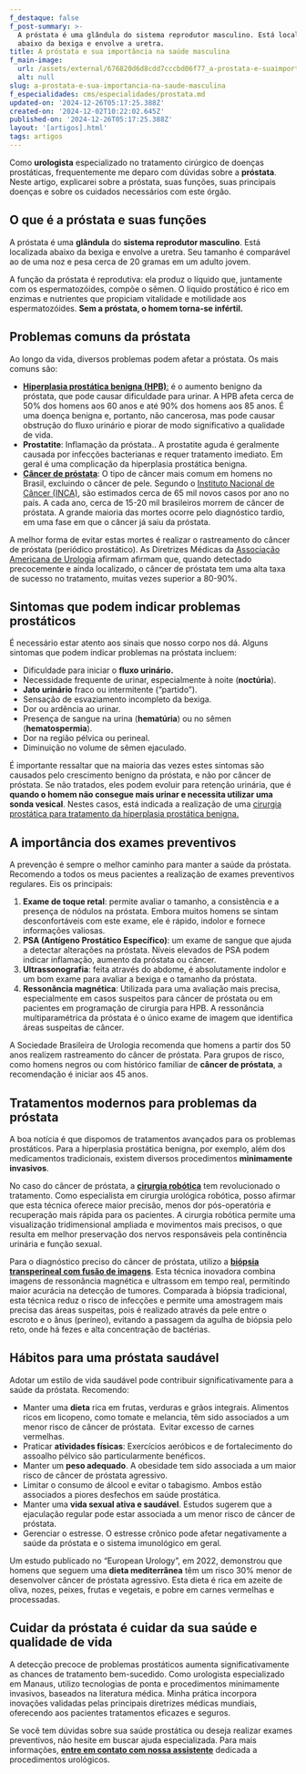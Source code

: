```yaml
---
f_destaque: false
f_post-summary: >-
  A próstata é uma glândula do sistema reprodutor masculino. Está localizada
  abaixo da bexiga e envolve a uretra. 
title: A próstata e sua importância na saúde masculina
f_main-image:
  url: /assets/external/676820d6d8cdd7cccbd06f77_a-prostata-e-suaimportancia.jpeg
  alt: null
slug: a-prostata-e-sua-importancia-na-saude-masculina
f_especialidades: cms/especialidades/prostata.md
updated-on: '2024-12-26T05:17:25.388Z'
created-on: '2024-12-02T10:22:02.645Z'
published-on: '2024-12-26T05:17:25.388Z'
layout: '[artigos].html'
tags: artigos
---
```


Como **urologista** especializado no tratamento cirúrgico de doenças prostáticas, frequentemente me deparo com dúvidas sobre a **próstata**. Neste artigo, explicarei sobre a próstata, suas funções, suas principais doenças e sobre os cuidados necessários com este órgão.

**O que é a próstata e suas funções**
-------------------------------------

A próstata é uma **glândula** do **sistema reprodutor masculino**. Está localizada abaixo da bexiga e envolve a uretra. Seu tamanho é comparável ao de uma noz e pesa cerca de 20 gramas em um adulto jovem.

A função da próstata é reprodutiva: ela produz o líquido que, juntamente com os espermatozóides, compõe o sêmen. O líquido prostático é rico em enzimas e nutrientes que propiciam vitalidade e motilidade aos espermatozóides. **Sem a próstata, o homem torna-se infértil.**

**Problemas comuns da próstata**
--------------------------------

Ao longo da vida, diversos problemas podem afetar a próstata. Os mais comuns são:

*   [**Hiperplasia prostática benigna (HPB)**:](https://uroconsult.com.br/prostata/) é o aumento benigno da próstata, que pode causar dificuldade para urinar. A HPB afeta cerca de 50% dos homens aos 60 anos e até 90% dos homens aos 85 anos. É uma doença benigna e, portanto, não cancerosa, mas pode causar obstrução do fluxo urinário e piorar de modo significativo a qualidade de vida.
*   **Prostatite**: Inflamação da próstata.. A prostatite aguda é geralmente causada por infecções bacterianas e requer tratamento imediato. Em geral é uma complicação da hiperplasia prostática benigna.
*   [**Câncer de próstata**](https://uroconsult.com.br/prostata/cancer-de-prostata-a-importancia-do-diagnostico-precoce/): O tipo de câncer mais comum em homens no Brasil, excluindo o câncer de pele. Segundo o [Instituto Nacional de Câncer (INCA)](https://www.gov.br/inca/pt-br), são estimados cerca de 65 mil novos casos por ano no país. A cada ano, cerca de 15-20 mil brasileiros morrem de câncer de próstata. A grande maioria das mortes ocorre pelo diagnóstico tardio, em uma fase em que o câncer já saiu da próstata.

A melhor forma de evitar estas mortes é realizar o rastreamento do câncer de próstata (periódico prostático). As Diretrizes Médicas da [Associação Americana de Urologia](https://www.auanet.org/) afirmam afirmam que, quando detectado precocemente e ainda localizado, o câncer de próstata tem uma alta taxa de sucesso no tratamento, muitas vezes superior a 80-90%.

**Sintomas que podem indicar problemas prostáticos**
----------------------------------------------------

É necessário estar atento aos sinais que nosso corpo nos dá. Alguns sintomas que podem indicar problemas na próstata incluem:

*   Dificuldade para iniciar o **fluxo urinário.**
*   Necessidade frequente de urinar, especialmente à noite (**noctúria**).
*   **Jato urinário** fraco ou intermitente (“partido”).
*   Sensação de esvaziamento incompleto da bexiga.
*   Dor ou ardência ao urinar.
*   Presença de sangue na urina (**hematúria**) ou no sêmen (**hematospermia**).
*   Dor na região pélvica ou perineal.
*   Diminuição no volume de sêmen ejaculado.

É importante ressaltar que na maioria das vezes estes sintomas são causados pelo crescimento benigno da próstata, e não por câncer de próstata. Se não tratados, eles podem evoluir para retenção urinária, que é **quando o homem não consegue mais urinar e necessita utilizar uma sonda vesical**. Nestes casos, está indicada a realização de uma [cirurgia prostática para tratamento da hiperplasia prostática benigna.](https://uroconsult.com.br/prostata/)

**A importância dos exames preventivos**
----------------------------------------

A prevenção é sempre o melhor caminho para manter a saúde da próstata. Recomendo a todos os meus pacientes a realização de exames preventivos regulares. Eis os principais:

1.  **Exame de toque retal**: permite avaliar o tamanho, a consistência e a presença de nódulos na próstata. Embora muitos homens se sintam desconfortáveis com este exame, ele é rápido, indolor e fornece informações valiosas.
2.  **PSA (Antígeno Prostático Específico)**: um exame de sangue que ajuda a detectar alterações na próstata. Níveis elevados de PSA podem indicar inflamação, aumento da próstata ou câncer.
3.  **Ultrassonografia**: feita através do abdome, é absolutamente indolor e um bom exame para avaliar a bexiga e o tamanho da próstata.
4.  **Ressonância magnética**: Utilizada para uma avaliação mais precisa, especialmente em casos suspeitos para câncer de próstata ou em pacientes em programação de cirurgia para HPB. A ressonância multiparamétrica da próstata é o único exame de imagem que identifica áreas suspeitas de câncer.

A Sociedade Brasileira de Urologia recomenda que homens a partir dos 50 anos realizem rastreamento do câncer de próstata. Para grupos de risco, como homens negros ou com histórico familiar de **câncer de próstata**, a recomendação é iniciar aos 45 anos.

**Tratamentos modernos para problemas da próstata**
---------------------------------------------------

A boa notícia é que dispomos de tratamentos avançados para os problemas prostáticos. Para a hiperplasia prostática benigna, por exemplo, além dos medicamentos tradicionais, existem diversos procedimentos **minimamente invasivos**.

No caso do câncer de próstata, a [**cirurgia robótica**](https://uroconsult.com.br/prostata/cirurgia-robotica-para-cancer-de-prostata-vantagens-e-desvantagens/) tem revolucionado o tratamento. Como especialista em cirurgia urológica robótica, posso afirmar que esta técnica oferece maior precisão, menos dor pós-operatória e recuperação mais rápida para os pacientes. A cirurgia robótica permite uma visualização tridimensional ampliada e movimentos mais precisos, o que resulta em melhor preservação dos nervos responsáveis pela continência urinária e função sexual.

Para o diagnóstico preciso do câncer de próstata, utilizo a [**biópsia transperineal com fusão de imagens**](https://uroconsult.com.br/prostata/biopsia-de-prostata-pela-via-perineal-em-manaus/). Esta técnica inovadora combina imagens de ressonância magnética e ultrassom em tempo real, permitindo maior acurácia na detecção de tumores. Comparada à biópsia tradicional, esta técnica reduz o risco de infecções e permite uma amostragem mais precisa das áreas suspeitas, pois é realizado através da pele entre o escroto e o ânus (períneo), evitando a passagem da agulha de biópsia pelo reto, onde há fezes e alta concentração de bactérias.

**Hábitos para uma próstata saudável**
--------------------------------------

Adotar um estilo de vida saudável pode contribuir significativamente para a saúde da próstata. Recomendo:

*   Manter uma **dieta** rica em frutas, verduras e grãos integrais. Alimentos ricos em licopeno, como tomate e melancia, têm sido associados a um menor risco de câncer de próstata.  Evitar excesso de carnes vermelhas.
*   Praticar **atividades físicas**: Exercícios aeróbicos e de fortalecimento do assoalho pélvico são particularmente benéficos.
*   Manter um **peso adequado**. A obesidade tem sido associada a um maior risco de câncer de próstata agressivo.
*   Limitar o consumo de álcool e evitar o tabagismo. Ambos estão associados a piores desfechos em saúde prostática.
*   Manter uma **vida sexual ativa e saudável**. Estudos sugerem que a ejaculação regular pode estar associada a um menor risco de câncer de próstata.
*   Gerenciar o estresse. O estresse crônico pode afetar negativamente a saúde da próstata e o sistema imunológico em geral.

Um estudo publicado no “European Urology”, em 2022, demonstrou que homens que seguem uma **dieta mediterrânea** têm um risco 30% menor de desenvolver câncer de próstata agressivo. Esta dieta é rica em azeite de oliva, nozes, peixes, frutas e vegetais, e pobre em carnes vermelhas e processadas.

**Cuidar da próstata é cuidar da sua saúde e qualidade de vida**
----------------------------------------------------------------

A detecção precoce de problemas prostáticos aumenta significativamente as chances de tratamento bem-sucedido. Como urologista especializado em Manaus, utilizo tecnologias de ponta e procedimentos minimamente invasivos, baseados na literatura médica. Minha prática incorpora inovações validadas pelas principais diretrizes médicas mundiais, oferecendo aos pacientes tratamentos eficazes e seguros.

Se você tem dúvidas sobre sua saúde prostática ou deseja realizar exames preventivos, não hesite em buscar ajuda especializada. Para mais informações, [**entre em contato com nossa assistente**](https://web.whatsapp.com/send/?phone=5592981270310) dedicada a procedimentos urológicos.

‍
